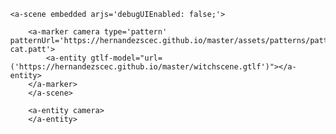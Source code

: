 <html>
<script src="https://aframe.io/releases/0.8.0/aframe.min.js"></script>
<script src="https://raw.githack.com/jeromeetienne/AR.js/1.7.5/aframe/build/aframe-ar.js"></script>
<head>
<body style='margin : 0px; overflow: hidden;'>

	<a-scene embedded arjs='debugUIEnabled: false;'>
		
		<a-marker camera type='pattern' patternUrl='https://hernandezscec.github.io/master/assets/patterns/pattern-cat.patt'>
			<a-entity gtlf-model="url=('https://hernandezscec.github.io/master/witchscene.gtlf')"></a-entity>
		</a-marker>
		</a-scene>	
		
		<a-entity camera>
		</a-entity>
		
</body>